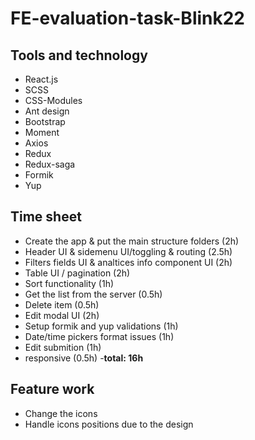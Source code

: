 # FE-evaluation-task-Blink22

## Tools and technology
- React.js
- SCSS
- CSS-Modules
- Ant design
- Bootstrap
- Moment
- Axios
- Redux
- Redux-saga
- Formik
- Yup

## Time sheet
- Create the app & put the main structure folders (2h)
- Header UI & sidemenu UI/toggling & routing (2.5h)
- Filters fields UI & analtices info component UI (2h)
- Table UI / pagination (2h)
- Sort functionality (1h)
- Get the list from the server (0.5h)
- Delete item (0.5h)
- Edit modal UI (2h)
- Setup formik and yup validations (1h)
- Date/time pickers format issues (1h)
- Edit submition (1h)
- responsive (0.5h)
-**total: 16h**

## Feature work
- Change the icons
- Handle icons positions due to the design
